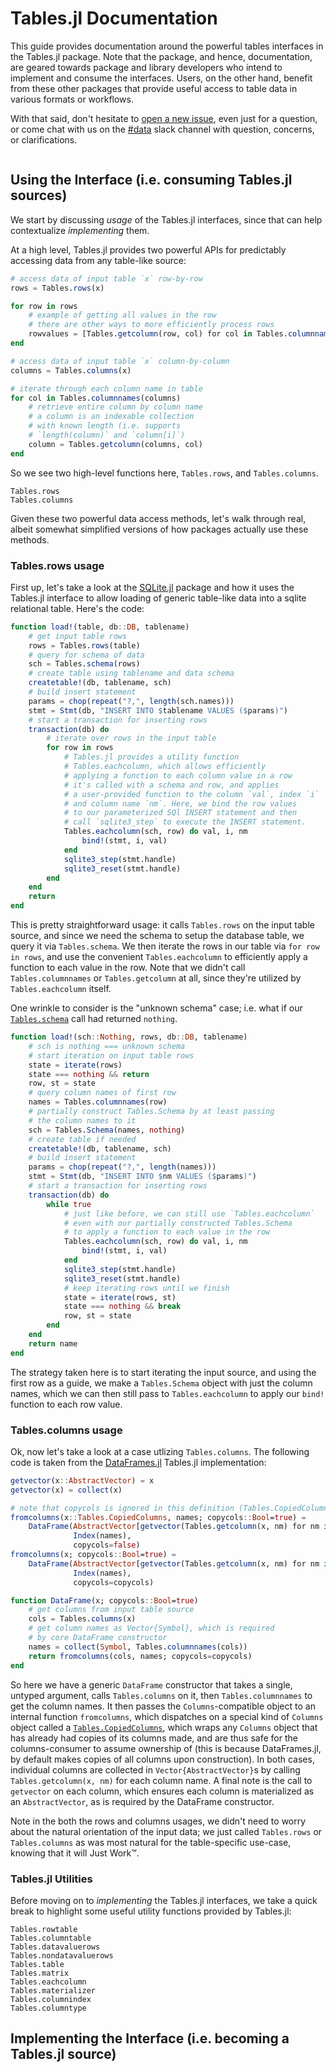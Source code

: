 # Tables.jl Documentation

This guide provides documentation around the powerful tables interfaces in the Tables.jl package.
Note that the package, and hence, documentation, are geared towards package and library developers
who intend to implement and consume the interfaces. Users, on the other hand, benefit from these
other packages that provide useful access to table data in various formats or workflows.

With that said, don't hesitate to [open a new issue](https://github.com/JuliaData/Tables.jl/issues/new), even
just for a question, or come chat with us on the [#data](https://julialang.slack.com/messages/data/) slack
channel with question, concerns, or clarifications.

```@contents
```

## Using the Interface (i.e. consuming Tables.jl sources)

We start by discussing _usage_ of the Tables.jl interfaces, since that can help contextualize _implementing_ them.

At a high level, Tables.jl provides two powerful APIs for predictably accessing data from any table-like source:
```julia
# access data of input table `x` row-by-row
rows = Tables.rows(x)

for row in rows
    # example of getting all values in the row
    # there are other ways to more efficiently process rows
    rowvalues = [Tables.getcolumn(row, col) for col in Tables.columnnames(row)]
end

# access data of input table `x` column-by-column
columns = Tables.columns(x)

# iterate through each column name in table
for col in Tables.columnnames(columns)
    # retrieve entire column by column name
    # a column is an indexable collection
    # with known length (i.e. supports
    # `length(column)` and `column[i]`)
    column = Tables.getcolumn(columns, col)
end
```

So we see two high-level functions here, `Tables.rows`, and `Tables.columns`.

```@docs
Tables.rows
Tables.columns
```

Given these two powerful data access methods, let's walk through real, albeit somewhat simplified versions of how packages actually use these methods.

### Tables.rows usage

First up, let's take a look at the [SQLite.jl](https://github.com/JuliaDatabases/SQLite.jl) package and how it uses the Tables.jl interface to allow loading of generic table-like data into a sqlite relational table. Here's the code:
```julia
function load!(table, db::DB, tablename)
    # get input table rows
    rows = Tables.rows(table)
    # query for schema of data
    sch = Tables.schema(rows)
    # create table using tablename and data schema
    createtable!(db, tablename, sch)
    # build insert statement
    params = chop(repeat("?,", length(sch.names)))
    stmt = Stmt(db, "INSERT INTO $tablename VALUES ($params)")
    # start a transaction for inserting rows
    transaction(db) do
        # iterate over rows in the input table
        for row in rows
            # Tables.jl provides a utility function
            # Tables.eachcolumn, which allows efficiently
            # applying a function to each column value in a row
            # it's called with a schema and row, and applies
            # a user-provided function to the column `val`, index `i`
            # and column name `nm`. Here, we bind the row values
            # to our parameterized SQl INSERT statement and then
            # call `sqlite3_step` to execute the INSERT statement.
            Tables.eachcolumn(sch, row) do val, i, nm
                bind!(stmt, i, val)
            end
            sqlite3_step(stmt.handle)
            sqlite3_reset(stmt.handle)
        end
    end
    return
end
```

This is pretty straightforward usage: it calls `Tables.rows` on the input table source,
and since we need the schema to setup the database table, we query it via `Tables.schema`.
We then iterate the rows in our table via `for row in rows`, and use the convenient
`Tables.eachcolumn` to efficiently apply a function to each value in the row. Note that
we didn't call `Tables.columnnames` or `Tables.getcolumn` at all, since they're utilized
by `Tables.eachcolumn` itself.

One wrinkle to consider is the "unknown schema" case; i.e. what if our [`Tables.schema`](@ref)
call had returned `nothing`.
```julia
function load!(sch::Nothing, rows, db::DB, tablename)
    # sch is nothing === unknown schema
    # start iteration on input table rows
    state = iterate(rows)
    state === nothing && return
    row, st = state
    # query column names of first row
    names = Tables.columnnames(row)
    # partially construct Tables.Schema by at least passing
    # the column names to it
    sch = Tables.Schema(names, nothing)
    # create table if needed
    createtable!(db, tablename, sch)
    # build insert statement
    params = chop(repeat("?,", length(names)))
    stmt = Stmt(db, "INSERT INTO $nm VALUES ($params)")
    # start a transaction for inserting rows
    transaction(db) do
        while true
            # just like before, we can still use `Tables.eachcolumn`
            # even with our partially constructed Tables.Schema
            # to apply a function to each value in the row
            Tables.eachcolumn(sch, row) do val, i, nm
                bind!(stmt, i, val)
            end
            sqlite3_step(stmt.handle)
            sqlite3_reset(stmt.handle)
            # keep iterating rows until we finish
            state = iterate(rows, st)
            state === nothing && break
            row, st = state
        end
    end
    return name
end
```

The strategy taken here is to start iterating the input source, and using the first row
as a guide, we make a `Tables.Schema` object with just the column names, which we can
then still pass to `Tables.eachcolumn` to apply our `bind!` function to each row value.

### Tables.columns usage

Ok, now let's take a look at a case utlizing `Tables.columns`.
The following code is taken from the [DataFrames.jl](https://github.com/JuliaData/DataFrames.jl/blob/master/src/other/tables.jl)
Tables.jl implementation:
```julia
getvector(x::AbstractVector) = x
getvector(x) = collect(x)

# note that copycols is ignored in this definition (Tables.CopiedColumns implies copies have already been made)
fromcolumns(x::Tables.CopiedColumns, names; copycols::Bool=true) =
    DataFrame(AbstractVector[getvector(Tables.getcolumn(x, nm) for nm in names],
              Index(names),
              copycols=false)
fromcolumns(x; copycols::Bool=true) =
    DataFrame(AbstractVector[getvector(Tables.getcolumn(x, nm) for nm in names],
              Index(names),
              copycols=copycols)

function DataFrame(x; copycols::Bool=true)
    # get columns from input table source
    cols = Tables.columns(x)
    # get column names as Vector{Symbol}, which is required
    # by core DataFrame constructor
    names = collect(Symbol, Tables.columnnames(cols))
    return fromcolumns(cols, names; copycols=copycols)
end
```

So here we have a generic `DataFrame` constructor that takes a single, untyped argument,
calls `Tables.columns` on it, then `Tables.columnnames` to get the column names.
It then passes the `Columns`-compatible object to an internal function `fromcolumns`,
which dispatches on a special kind of `Columns` object called a [`Tables.CopiedColumns`](@ref),
which wraps any `Columns` object that has already had copies of its columns made, and are thus
safe for the columns-consumer to assume ownership of (this is because DataFrames.jl, by default
makes copies of all columns upon construction). In both cases, individual columns are collected
in `Vector{AbstractVector}`s by calling `Tables.getcolumn(x, nm)` for each column name.
A final note is the call to `getvector` on each column, which ensures each column is materialized
as an `AbstractVector`, as is required by the DataFrame constructor.

Note in the both the rows and columns usages, we didn't need to worry about the natural orientation
of the input data; we just called `Tables.rows` or `Tables.columns` as was most natural for
the table-specific use-case, knowing that it will Just Work™️.

### Tables.jl Utilities

Before moving on to _implementing_ the Tables.jl interfaces, we take a quick
break to highlight some useful utility functions provided by Tables.jl:
```@docs
Tables.rowtable
Tables.columntable
Tables.datavaluerows
Tables.nondatavaluerows
Tables.table
Tables.matrix
Tables.eachcolumn
Tables.materializer
Tables.columnindex
Tables.columntype
```

## Implementing the Interface (i.e. becoming a Tables.jl source)

